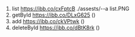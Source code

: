 1. list https://ibb.co/cxFptcB
   ./assests/--a list.PNG
2. getById https://ibb.co/DLxG625
   ()
3. add https://ibb.co/ckVPtwk
   ()
4. deleteById https://ibb.co/dBtK8rk
   ()
